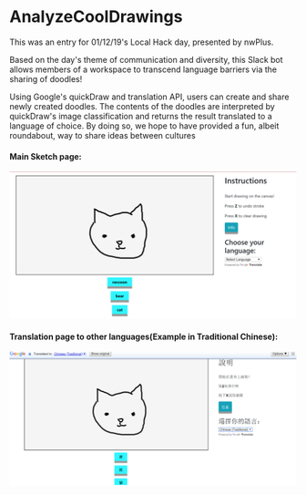 # AnalyzeCoolDrawings

This was an entry for 01/12/19's Local Hack day, presented by nwPlus. 

Based on the day's theme of communication and diversity, this Slack bot allows members of a workspace to transcend language barriers via the sharing of doodles! 

Using Google's quickDraw and translation API, users can create and share newly created doodles. The contents of the doodles are interpreted by quickDraw's image classification and returns the result translated to a language of choice. By doing so, we hope to have provided a fun, albeit roundabout, way to share ideas between cultures

#### Main Sketch page:

![alt text](https://github.com/mo-morgan/AnalyzeCoolDrawings/blob/master/images/sketch_main.png)

#### Translation page to other languages(Example in Traditional Chinese):

![alt text](https://github.com/mo-morgan/AnalyzeCoolDrawings/blob/master/images/sketch_chi.png)
